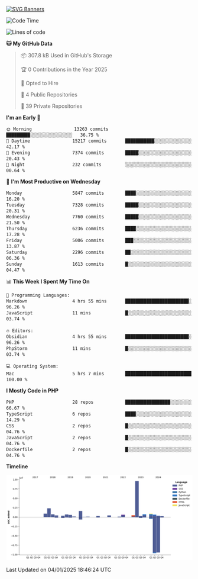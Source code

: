 [![SVG Banners](https://svg-banners.vercel.app/api?type=glitch&text1=Gere_Lajos%F0%9F%92%BB&width=800&height=400)](https://github.com/Akshay090/svg-banners)

<!--START_SECTION:waka-->
![Code Time](http://img.shields.io/badge/Code%20Time-2%2C047%20hrs%2030%20mins-blue)

![Lines of code](https://img.shields.io/badge/From%20Hello%20World%20I%27ve%20Written-21.9%20million%20lines%20of%20code-blue)

**🐱 My GitHub Data** 

> 📦 307.8 kB Used in GitHub's Storage 
 > 
> 🏆 0 Contributions in the Year 2025
 > 
> 💼 Opted to Hire
 > 
> 📜 4 Public Repositories 
 > 
> 🔑 39 Private Repositories 
 > 
**I'm an Early 🐤** 

```text
🌞 Morning                13263 commits       █████████░░░░░░░░░░░░░░░░   36.75 % 
🌆 Daytime                15217 commits       ███████████░░░░░░░░░░░░░░   42.17 % 
🌃 Evening                7374 commits        █████░░░░░░░░░░░░░░░░░░░░   20.43 % 
🌙 Night                  232 commits         ░░░░░░░░░░░░░░░░░░░░░░░░░   00.64 % 
```
📅 **I'm Most Productive on Wednesday** 

```text
Monday                   5847 commits        ████░░░░░░░░░░░░░░░░░░░░░   16.20 % 
Tuesday                  7328 commits        █████░░░░░░░░░░░░░░░░░░░░   20.31 % 
Wednesday                7760 commits        █████░░░░░░░░░░░░░░░░░░░░   21.50 % 
Thursday                 6236 commits        ████░░░░░░░░░░░░░░░░░░░░░   17.28 % 
Friday                   5006 commits        ███░░░░░░░░░░░░░░░░░░░░░░   13.87 % 
Saturday                 2296 commits        ██░░░░░░░░░░░░░░░░░░░░░░░   06.36 % 
Sunday                   1613 commits        █░░░░░░░░░░░░░░░░░░░░░░░░   04.47 % 
```


📊 **This Week I Spent My Time On** 

```text
💬 Programming Languages: 
Markdown                 4 hrs 55 mins       ████████████████████████░   96.26 % 
JavaScript               11 mins             █░░░░░░░░░░░░░░░░░░░░░░░░   03.74 % 

🔥 Editors: 
Obsidian                 4 hrs 55 mins       ████████████████████████░   96.26 % 
PhpStorm                 11 mins             █░░░░░░░░░░░░░░░░░░░░░░░░   03.74 % 

💻 Operating System: 
Mac                      5 hrs 7 mins        █████████████████████████   100.00 % 
```

**I Mostly Code in PHP** 

```text
PHP                      28 repos            █████████████████░░░░░░░░   66.67 % 
TypeScript               6 repos             ████░░░░░░░░░░░░░░░░░░░░░   14.29 % 
CSS                      2 repos             █░░░░░░░░░░░░░░░░░░░░░░░░   04.76 % 
JavaScript               2 repos             █░░░░░░░░░░░░░░░░░░░░░░░░   04.76 % 
Dockerfile               2 repos             █░░░░░░░░░░░░░░░░░░░░░░░░   04.76 % 
```



**Timeline**

![Lines of Code chart](https://raw.githubusercontent.com/gere-lajos/gere-lajos/main/assets/bar_graph.png)


 Last Updated on 04/01/2025 18:46:24 UTC
<!--END_SECTION:waka-->
